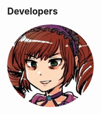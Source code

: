 <html>
<head>
<style>
  img {
    border-radius: 50%;
  }
</style>
</head>
  
<h2>Developers</h2>

<img src="/assets/img/SenseiBambi.jpg" alt="SenseiBambi" style="width:200px">

</body>
</html>
